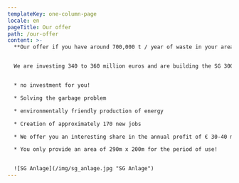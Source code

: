 ```yaml
---
templateKey: one-column-page
locale: en
pageTitle: Our offer
path: /our-offer
content: >-
  **Our offer if you have around 700,000 t / year of waste in your area. :**


  We are investing 340 to 360 million euros and are building the SG 300, which means:


  * no investment for you!

  * Solving the garbage problem

  * environmentally friendly production of energy

  * Creation of approximately 170 new jobs

  * We offer you an interesting share in the annual profit of € 30-40 million

  * You only provide an area of 290m x 200m for the period of use!


  ![SG Anlage](/img/sg_anlage.jpg "SG Anlage")
---
```

